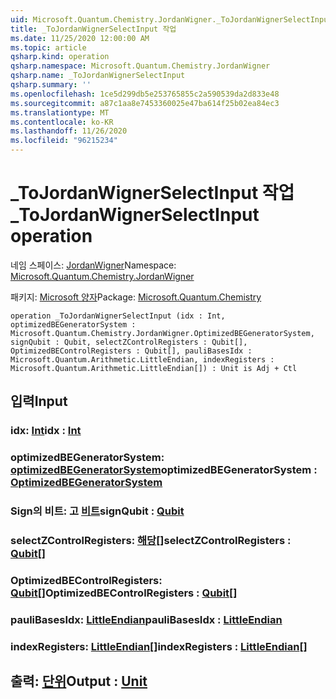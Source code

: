```yaml
---
uid: Microsoft.Quantum.Chemistry.JordanWigner._ToJordanWignerSelectInput
title: _ToJordanWignerSelectInput 작업
ms.date: 11/25/2020 12:00:00 AM
ms.topic: article
qsharp.kind: operation
qsharp.namespace: Microsoft.Quantum.Chemistry.JordanWigner
qsharp.name: _ToJordanWignerSelectInput
qsharp.summary: ''
ms.openlocfilehash: 1ce5d299db5e253765855c2a590539da2d833e48
ms.sourcegitcommit: a87c1aa8e7453360025e47ba614f25b02ea84ec3
ms.translationtype: MT
ms.contentlocale: ko-KR
ms.lasthandoff: 11/26/2020
ms.locfileid: "96215234"
---
```

# <a name="_tojordanwignerselectinput-operation"></a><span data-ttu-id="edc99-102">_ToJordanWignerSelectInput 작업</span><span class="sxs-lookup"><span data-stu-id="edc99-102">_ToJordanWignerSelectInput operation</span></span>

<span data-ttu-id="edc99-103">네임 스페이스: [JordanWigner](xref:Microsoft.Quantum.Chemistry.JordanWigner)</span><span class="sxs-lookup"><span data-stu-id="edc99-103">Namespace: [Microsoft.Quantum.Chemistry.JordanWigner](xref:Microsoft.Quantum.Chemistry.JordanWigner)</span></span>

<span data-ttu-id="edc99-104">패키지: [Microsoft 양자](https://nuget.org/packages/Microsoft.Quantum.Chemistry)</span><span class="sxs-lookup"><span data-stu-id="edc99-104">Package: [Microsoft.Quantum.Chemistry](https://nuget.org/packages/Microsoft.Quantum.Chemistry)</span></span>




```qsharp
operation _ToJordanWignerSelectInput (idx : Int, optimizedBEGeneratorSystem : Microsoft.Quantum.Chemistry.JordanWigner.OptimizedBEGeneratorSystem, signQubit : Qubit, selectZControlRegisters : Qubit[], OptimizedBEControlRegisters : Qubit[], pauliBasesIdx : Microsoft.Quantum.Arithmetic.LittleEndian, indexRegisters : Microsoft.Quantum.Arithmetic.LittleEndian[]) : Unit is Adj + Ctl
```


## <a name="input"></a><span data-ttu-id="edc99-105">입력</span><span class="sxs-lookup"><span data-stu-id="edc99-105">Input</span></span>

### <a name="idx--int"></a><span data-ttu-id="edc99-106">idx: [Int](xref:microsoft.quantum.lang-ref.int)</span><span class="sxs-lookup"><span data-stu-id="edc99-106">idx : [Int](xref:microsoft.quantum.lang-ref.int)</span></span>




### <a name="optimizedbegeneratorsystem--optimizedbegeneratorsystem"></a><span data-ttu-id="edc99-107">optimizedBEGeneratorSystem: [optimizedBEGeneratorSystem](xref:Microsoft.Quantum.Chemistry.JordanWigner.OptimizedBEGeneratorSystem)</span><span class="sxs-lookup"><span data-stu-id="edc99-107">optimizedBEGeneratorSystem : [OptimizedBEGeneratorSystem](xref:Microsoft.Quantum.Chemistry.JordanWigner.OptimizedBEGeneratorSystem)</span></span>




### <a name="signqubit--qubit"></a><span data-ttu-id="edc99-108">Sign의 비트: 고 [비트](xref:microsoft.quantum.lang-ref.qubit)</span><span class="sxs-lookup"><span data-stu-id="edc99-108">signQubit : [Qubit](xref:microsoft.quantum.lang-ref.qubit)</span></span>




### <a name="selectzcontrolregisters--qubit"></a><span data-ttu-id="edc99-109">selectZControlRegisters: [해당](xref:microsoft.quantum.lang-ref.qubit)[]</span><span class="sxs-lookup"><span data-stu-id="edc99-109">selectZControlRegisters : [Qubit](xref:microsoft.quantum.lang-ref.qubit)[]</span></span>




### <a name="optimizedbecontrolregisters--qubit"></a><span data-ttu-id="edc99-110">OptimizedBEControlRegisters: [Qubit](xref:microsoft.quantum.lang-ref.qubit)[]</span><span class="sxs-lookup"><span data-stu-id="edc99-110">OptimizedBEControlRegisters : [Qubit](xref:microsoft.quantum.lang-ref.qubit)[]</span></span>




### <a name="paulibasesidx--littleendian"></a><span data-ttu-id="edc99-111">pauliBasesIdx: [LittleEndian](xref:Microsoft.Quantum.Arithmetic.LittleEndian)</span><span class="sxs-lookup"><span data-stu-id="edc99-111">pauliBasesIdx : [LittleEndian](xref:Microsoft.Quantum.Arithmetic.LittleEndian)</span></span>




### <a name="indexregisters--littleendian"></a><span data-ttu-id="edc99-112">indexRegisters: [LittleEndian](xref:Microsoft.Quantum.Arithmetic.LittleEndian)[]</span><span class="sxs-lookup"><span data-stu-id="edc99-112">indexRegisters : [LittleEndian](xref:Microsoft.Quantum.Arithmetic.LittleEndian)[]</span></span>





## <a name="output--unit"></a><span data-ttu-id="edc99-113">출력: [단위](xref:microsoft.quantum.lang-ref.unit)</span><span class="sxs-lookup"><span data-stu-id="edc99-113">Output : [Unit](xref:microsoft.quantum.lang-ref.unit)</span></span>

